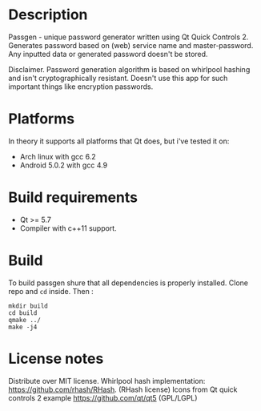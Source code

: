 # Description #
Passgen - unique password generator written using Qt Quick Controls 2. Generates password based on (web) service name and master-password. Any inputted data or generated password doesn't be stored.

Disclaimer.
Password generation algorithm is based on whirlpool hashing and isn't cryptographically resistant. Doesn't use this app for such important things like encryption passwords.

# Platforms #
In theory it supports all platforms that Qt does, but i've tested it on:
* Arch linux with gcc 6.2
* Android 5.0.2 with gcc 4.9

# Build requirements #
* Qt >= 5.7
* Compiler with c++11 support.

# Build #
To build passgen shure that all dependencies is properly installed. Clone repo and ```cd```  inside. Then :
```
mkdir build
cd build
qmake ../
make -j4
```

# License notes #
Distribute over MIT license. 
Whirlpool hash implementation: https://github.com/rhash/RHash. (RHash license)
Icons from Qt quick controls 2 example https://github.com/qt/qt5 (GPL/LGPL)